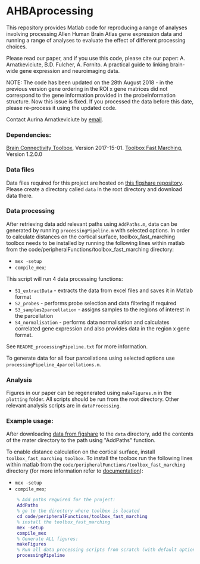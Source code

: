 # AHBAprocessing

This repository provides Matlab code for reproducing a range of analyses involving processing Allen Human Brain Atlas gene expression data and running a range of analyses to evaluate the effect of different processing choices.

Please read our paper, and if you use this code, please cite our paper:
A. Arnatkeviciute, B.D. Fulcher, A. Fornito. A practical guide to linking brain-wide gene expression and neuroimaging data.

NOTE: The code has been updated on the 28th August 2018 - in the previous version gene ordering in the ROI x gene matrices did not correspond to the gene information provided in the probeInformation structure.
Now this issue is fixed. If you processed the data before this date, please re-process it using the updated code.

Contact Aurina Arnatkeviciute by [email](mailto:aurina.arnatkeviciute@monash.edu).

### Dependencies:
[Brain Connectivity Toolbox](https://sites.google.com/site/bctnet/), Version 2017-15-01.
[Toolbox Fast Marching](https://au.mathworks.com/matlabcentral/fileexchange/6110-toolbox-fast-marching), Version 1.2.0.0

### Data files
Data files required for this project are hosted on [this figshare repository](https://doi.org/10.6084/m9.figshare.6852911).
Please create a directory called `data` in the root directory and download data there.

### Data processing
After retrieving data add relevant paths using `AddPaths.m`, data can be generated by running `processingPipeline.m` with selected options.
In order to calculate distances on the cortical surface, toolbox_fast_marching toolbox needs to be installed by running the following lines within matlab from the code/peripheralFunctions/toolbox_fast_marching directory:
* `mex -setup`
* `compile_mex`;

This script will run 4 data processing functions:
* `S1_extractData` - extracts the data from excel files and saves it in Matlab format
* `S2_probes` - performs probe selection and data filtering if required
* `S3_samples2parcellation` - assigns samples to the regions of interest in the parcellation
* `S4_normalisation` - performs data normalisation and calculates correlated gene expression and also provides data in the region x gene format.

See `README_processingPipeline.txt` for more information.

To generate data for all four parcellations using selected options use `processingPipeline_4parcellations.m`.

### Analysis
Figures in our paper can be regenerated using `makeFigures.m` in the `plotting` folder. All scripts should be run from the root directory. Other relevant analysis scripts are in `dataProcessing`.

### Example usage:
After downloading [data from figshare](https://doi.org/10.6084/m9.figshare.6852911) to the `data` directory, add the contents of the mater directory to the path using "AddPaths" function.

To enable distance calculation on the cortical surface, install `toolbox_fast_marching toolbox`.
To install the toolbox run the following lines within matlab from the `code/peripheralFunctions/toolbox_fast_marching` directory (for more information refer to [documentation](https://au.mathworks.com/matlabcentral/fileexchange/6110-toolbox-fast-marching)):
* `mex -setup`
* `compile_mex`;

```matlab
    % Add paths required for the project:
    AddPaths
    % go to the directory where toolbox is located
    cd code/peripheralFunctions/toolbox_fast_marching
    % install the toolbox_fast_marching
    mex -setup
    compile_mex
    % Generate ALL figures:
    makeFigures
    % Run all data processing scripts from scratch (with default options):
    processingPipeline
```
